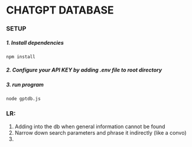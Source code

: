 # CHATGPT DATABASE

### SETUP 
##### 1. Install dependencies
```
npm install
```
##### 2. Configure your API KEY by adding .env file to root directory

##### 3. run program
```
node gptdb.js
```


### LR:

1. Adding into the db when general information cannot be found
2. Narrow down search parameters and phrase it indirectly (like a convo)
3. 